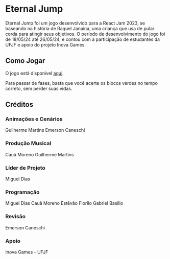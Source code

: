 # Eternal Jump

Eternal Jump foi um jogo desenvolvido para a React Jam 2023, se baseando na história de Raquel Janaina, uma criança que usa de pular corda para atingir seus objetivos. O período de desenvolvimento do jogo foi de 18/05/24 até 26/05/24, e contou com a participação de estudantes da UFJF e apoio do projeto Inova Games.

## Como Jogar
O jogo está disponível [aqui](https://eternal-jump.vercel.app). 

Para passar de fases, basta que você acerte os blocos verdes no tempo correto, sem perder suas vidas.

## Créditos

### Animações e Cenários
Guilherme Martins
Emerson Caneschi


### Produção Musical
Cauã Moreno
Guilherme Martins


### Líder de Projeto
Miguel Dias


### Programação
Miguel Dias
Cauã Moreno
Estêvão Fiorilo
Gabriel Basílio


### Revisão
Emerson Caneschi


### Apoio
Inova Games - UFJF
